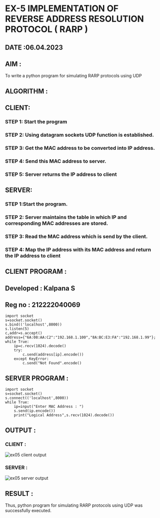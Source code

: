 # EX-5 IMPLEMENTATION OF REVERSE ADDRESS RESOLUTION PROTOCOL ( RARP )
## DATE :06.04.2023
## AIM :
To write a python program for simulating RARP protocols using UDP
## ALGORITHM :
## CLIENT:
### STEP 1: Start the program
### STEP 2: Using datagram sockets UDP function is established.
### STEP 3: Get the MAC address to be converted into IP address.
### STEP 4: Send this MAC address to server.
### STEP 5: Server returns the IP address to client
## SERVER:
### STEP 1:Start the program.
### STEP 2: Server maintains the table in which IP and corresponding MAC addresses are stored.
### STEP 3: Read the MAC address which is send by the client.
### STEP 4: Map the IP address with its MAC address and return the IP address to client
## CLIENT PROGRAM :
## Developed : Kalpana S
## Reg no : 212222040069
```
import socket
s=socket.socket()
s.bind(('localhost',8000))
s.listen(5)
c,addr=s.accept()
address={"6A:08:AA:C2":"192.168.1.100","8A:BC:E3:FA":"192.168.1.99"};
while True:
    ip=c.recv(1024).decode()
    try:
        c.send(address[ip].encode())
    except KeyError:
        c.send("Not Found".encode()
```
## SERVER PROGRAM :
```
import socket
s=socket.socket()
s.connect(('localhost',8000))
while True:
    ip=input("Enter MAC Address : ")
    s.send(ip.encode())
    print("Logical Address",s.recv(1024).decode())
```
## OUTPUT :
### CLIENT :
![ex05 client output](https://github.com/Kalpanareshma/EX-5/assets/122040453/2ae6cc38-3a10-487a-88a1-dafdfacf0b0a)
### SERVER :
![ex05 server output](https://github.com/Kalpanareshma/EX-5/assets/122040453/58fdf001-6dce-42df-b7b5-e2bf2e2ffd73)


## RESULT :
Thus, python program for simulating RARP protocols using UDP was successfully executed.

